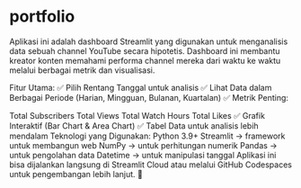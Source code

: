 # portfolio
Aplikasi ini adalah dashboard Streamlit yang digunakan untuk menganalisis data sebuah channel YouTube secara hipotetis. Dashboard ini membantu kreator konten memahami performa channel mereka dari waktu ke waktu melalui berbagai metrik dan visualisasi.

Fitur Utama:
✅ Pilih Rentang Tanggal untuk analisis
✅ Lihat Data dalam Berbagai Periode (Harian, Mingguan, Bulanan, Kuartalan)
✅ Metrik Penting:

Total Subscribers
Total Views
Total Watch Hours
Total Likes
✅ Grafik Interaktif (Bar Chart & Area Chart)
✅ Tabel Data untuk analisis lebih mendalam
Teknologi yang Digunakan:
Python 3.9+
Streamlit → framework untuk membangun web
NumPy → untuk perhitungan numerik
Pandas → untuk pengolahan data
Datetime → untuk manipulasi tanggal
Aplikasi ini bisa dijalankan langsung di Streamlit Cloud atau melalui GitHub Codespaces untuk pengembangan lebih lanjut. 🚀
